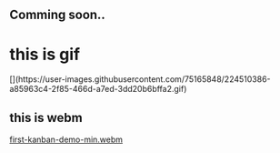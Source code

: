 ## Comming soon.. ##

<h1>this is gif</h1>
[](https://user-images.githubusercontent.com/75165848/224510386-a85963c4-2f85-466d-a7ed-3dd20b6bffa2.gif)


## this is webm ##
[first-kanban-demo-min.webm](https://user-images.githubusercontent.com/75165848/224509599-c5efa84a-3ef7-4754-ad90-687caa6cc9ac.webm)
